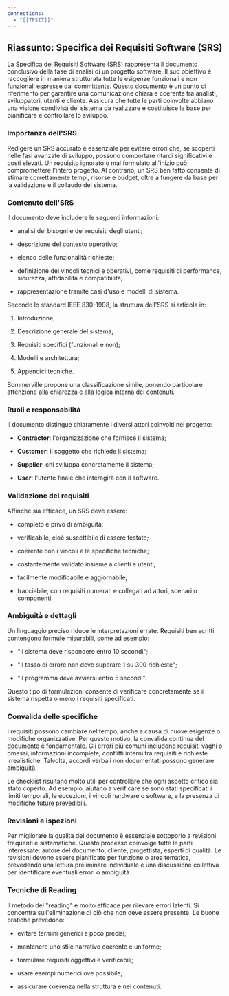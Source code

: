 ```yaml
---
connections:
  - "[[TPSIT]]"
---
```

## Riassunto: Specifica dei Requisiti Software (SRS)

La Specifica dei Requisiti Software (SRS) rappresenta il documento conclusivo della fase di analisi di un progetto software. Il suo obiettivo è raccogliere in maniera strutturata tutte le esigenze funzionali e non funzionali espresse dal committente. Questo documento è un punto di riferimento per garantire una comunicazione chiara e coerente tra analisti, sviluppatori, utenti e cliente. Assicura che tutte le parti coinvolte abbiano una visione condivisa del sistema da realizzare e costituisce la base per pianificare e controllare lo sviluppo.

### Importanza dell'SRS

Redigere un SRS accurato è essenziale per evitare errori che, se scoperti nelle fasi avanzate di sviluppo, possono comportare ritardi significativi e costi elevati. Un requisito ignorato o mal formulato all'inizio può compromettere l'intero progetto. Al contrario, un SRS ben fatto consente di stimare correttamente tempi, risorse e budget, oltre a fungere da base per la validazione e il collaudo del sistema.

### Contenuto dell'SRS

Il documento deve includere le seguenti informazioni:

- analisi dei bisogni e dei requisiti degli utenti;
    
- descrizione del contesto operativo;
    
- elenco delle funzionalità richieste;
    
- definizione dei vincoli tecnici e operativi, come requisiti di performance, sicurezza, affidabilità e compatibilità;
    
- rappresentazione tramite casi d'uso e modelli di sistema.
    

Secondo lo standard IEEE 830-1998, la struttura dell'SRS si articola in:

1. Introduzione;
    
2. Descrizione generale del sistema;
    
3. Requisiti specifici (funzionali e non);
    
4. Modelli e architettura;
    
5. Appendici tecniche.
    

Sommerville propone una classificazione simile, ponendo particolare attenzione alla chiarezza e alla logica interna dei contenuti.

### Ruoli e responsabilità

Il documento distingue chiaramente i diversi attori coinvolti nel progetto:

- **Contractor**: l'organizzazione che fornisce il sistema;
    
- **Customer**: il soggetto che richiede il sistema;
    
- **Supplier**: chi sviluppa concretamente il sistema;
    
- **User**: l'utente finale che interagirà con il software.
    

### Validazione dei requisiti

Affinché sia efficace, un SRS deve essere:

- completo e privo di ambiguità;
    
- verificabile, cioè suscettibile di essere testato;
    
- coerente con i vincoli e le specifiche tecniche;
    
- costantemente validato insieme a clienti e utenti;
    
- facilmente modificabile e aggiornabile;
    
- tracciabile, con requisiti numerati e collegati ad attori, scenari o componenti.
    

### Ambiguità e dettagli

Un linguaggio preciso riduce le interpretazioni errate. Requisiti ben scritti contengono formule misurabili, come ad esempio:

- "Il sistema deve rispondere entro 10 secondi";
    
- "Il tasso di errore non deve superare 1 su 300 richieste";
    
- "Il programma deve avviarsi entro 5 secondi".
    

Questo tipo di formulazioni consente di verificare concretamente se il sistema rispetta o meno i requisiti specificati.

### Convalida delle specifiche

I requisiti possono cambiare nel tempo, anche a causa di nuove esigenze o modifiche organizzative. Per questo motivo, la convalida continua del documento è fondamentale. Gli errori più comuni includono requisiti vaghi o omessi, informazioni incomplete, conflitti interni tra requisiti e richieste irrealistiche. Talvolta, accordi verbali non documentati possono generare ambiguità.

Le checklist risultano molto utili per controllare che ogni aspetto critico sia stato coperto. Ad esempio, aiutano a verificare se sono stati specificati i limiti temporali, le eccezioni, i vincoli hardware o software, e la presenza di modifiche future prevedibili.

### Revisioni e ispezioni

Per migliorare la qualità del documento è essenziale sottoporlo a revisioni frequenti e sistematiche. Questo processo coinvolge tutte le parti interessate: autore del documento, cliente, progettista, esperti di qualità. Le revisioni devono essere pianificate per funzione o area tematica, prevedendo una lettura preliminare individuale e una discussione collettiva per identificare eventuali errori o ambiguità.

### Tecniche di Reading

Il metodo del "reading" è molto efficace per rilevare errori latenti. Si concentra sull'eliminazione di ciò che non deve essere presente. Le buone pratiche prevedono:

- evitare termini generici e poco precisi;
    
- mantenere uno stile narrativo coerente e uniforme;
    
- formulare requisiti oggettivi e verificabili;
    
- usare esempi numerici ove possibile;
    
- assicurare coerenza nella struttura e nei contenuti.
    